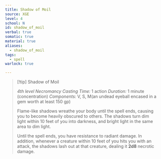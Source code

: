 ```yaml
---
title: Shadow of Moil
source: XGE
level: 4
school: N
id: shadow_of_moil
verbal: true
somatic: true
material: true
aliases:
  - shadow_of_moil
tags:
  - spell
warlock: true

---
```

>[!tip] Shadow of Moil
>
> *4th level Necromancy*
> *Casting Time:* 1 action
> *Duration:* 1 minute (concentration)
> *Components:* V, S, M(an undead eyeball encased in a gem worth at least 150 gp)
>
>Flame-like shadows wreathe your body until the spell ends, causing you to become heavily obscured to others. The shadows turn dim light within 10 feet of you into darkness, and bright light in the same area to dim light.
>
>Until the spell ends, you have resistance to radiant damage. In addition, whenever a creature within 10 feet of you hits you with an attack, the shadows lash out at that creature, dealing it **2d8** necrotic damage.
>

